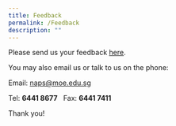 ```yaml
---
title: Feedback
permalink: /Feedback
description: ""
---
```

Please send us your feedback [here](https://forms.cwp.gov.sg/ngeeannpri/FormMRNJN).

  

You may also email us or talk to us on the phone:

  

Email: [naps@moe.edu.sg](mailto:naps@moe.edu.sg)

  

Tel: **6441 8677**   Fax: **6441 7411**

  

Thank you!